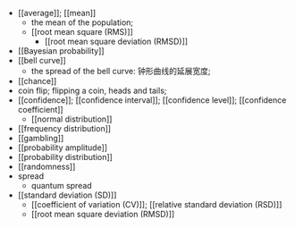 - [[average]]; [[mean]]
    - the mean of the population; 
    - [[root mean square (RMS)]]
        - [[root mean square deviation (RMSD)]]
- [[Bayesian probability]]
- [[bell curve]]
    - the spread of the bell curve: 钟形曲线的延展宽度;
- [[chance]]
- coin flip; flipping a coin, heads and tails;
- [[confidence]]; [[confidence interval]]; [[confidence level]]; [[confidence coefficient]]
    - [[normal distribution]]
- [[frequency distribution]]
- [[gambling]]
- [[probability amplitude]]
- [[probability distribution]]
- [[randomness]]
- spread
    - quantum spread
- [[standard deviation (SD)]]
    - [[coefficient of variation (CV)]]; [[relative standard deviation (RSD)]]
    - [[root mean square deviation (RMSD)]]
